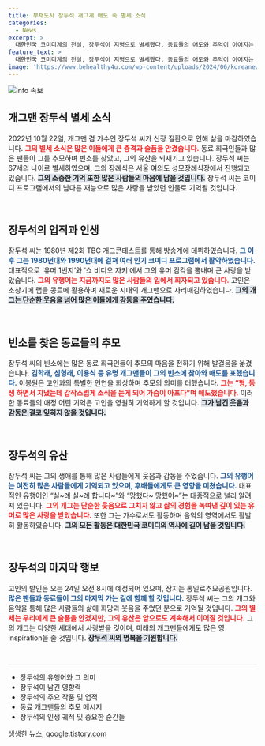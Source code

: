 ```yaml
---
title: 부채도사 장두석 개그계 애도 속 별세 소식
categories:
  - News
excerpt: >
  대한민국 코미디계의 전설, 장두석이 지병으로 별세했다. 동료들의 애도와 추억이 이어지는 가운데, 그가 남긴 유행어와 코믹한 순간들이 그리워진다. 고인의 빈소를 찾아 추모의 물결이 이어지고 있는 지금, 그가 남긴 유산을 되새겨보자.
feature_text: >
  대한민국 코미디계의 전설, 장두석이 지병으로 별세했다. 동료들의 애도와 추억이 이어지는 가운데, 그가 남긴 유행어와 코믹한 순간들이 그리워진다. 고인의 빈소를 찾아 추모의 물결이 이어지고 있는 지금, 그가 남긴 유산을 되새겨보자.
image: 'https://www.behealthy4u.com/wp-content/uploads/2024/06/koreanews.jpg'
---
```


<p><img src="https://www.behealthy4u.com/wp-content/uploads/2024/06/koreanews.jpg" alt="info 속보" /></p>

<h2 data-ke-size="size26">개그맨 장두석 별세 소식</h2>

<p data-ke-size="size16">2022년 10월 22일, 개그맨 겸 가수인 장두석 씨가 신장 질환으로 인해 삶을 마감하였습니다. <b><span style="color: #ee2323;">그의 별세 소식은 많은 이들에게 큰 충격과 슬픔을 안겼습니다.</span></b> 동료 희극인들과 많은 팬들이 그를 추모하며 빈소를 찾았고, 그의 유산을 되새기고 있습니다. 장두석 씨는 67세의 나이로 별세하였으며, 그의 장례식은 서울 여의도 성모장례식장에서 진행되고 있습니다. <b><span style="background-color: #21538527;">그의 소중한 기억 또한 많은 사람들의 마음에 남을 것입니다.</span></b> 장두석 씨는 코미디 프로그램에서의 남다른 재능으로 많은 사랑을 받았던 인물로 기억될 것입니다.</p>

<p data-ke-size="size16">&nbsp;</p>

<h2 data-ke-size="size26">장두석의 업적과 인생</h2>

<p data-ke-size="size16">장두석 씨는 1980년 제2회 TBC 개그콘테스트를 통해 방송계에 데뷔하였습니다. <b><span style="color: #1a5490;">그 이후 그는 1980년대와 1990년대에 걸쳐 여러 인기 코미디 프로그램에서 활약하였습니다.</span></b> 대표적으로 ‘유머 1번지’와 ‘쇼 비디오 자키’에서 그의 유머 감각을 뽐내며 큰 사랑을 받았습니다. <b><span style="color: #ee2323;">그의 유행어는 지금까지도 많은 사람들의 입에서 회자되고 있습니다.</span></b> 고인은 초창기에 랩을 콩트에 활용하며 새로운 시대의 개그맨으로 자리매김하였습니다. <b><span style="background-color: #21538527;">그의 개그는 단순한 웃음을 넘어 많은 이들에게 감동을 주었습니다.</span></b></p>

<p data-ke-size="size16">&nbsp;</p>

<h2 data-ke-size="size26">빈소를 찾은 동료들의 추모</h2>

<p data-ke-size="size16">장두석 씨의 빈소에는 많은 동료 희극인들이 추모의 마음을 전하기 위해 발걸음을 옮겼습니다. <b><span style="color: #1a5490;">김학래, 심형래, 이용식 등 유명 개그맨들이 그의 빈소에 찾아와 애도를 표했습니다.</span></b> 이봉원은 고인과의 특별한 인연을 회상하며 추모의 의미를 더했습니다. <b><span style="color: #ee2323;">그는 “형, 동생 하면서 지냈는데 갑작스럽게 소식을 듣게 되어 가슴이 아프다”며 애도했습니다.</span></b> 이러한 동료들의 애정 어린 기억은 고인을 영원히 기억하게 할 것입니다. <b><span style="background-color: #21538527;">그가 남긴 웃음과 감동은 결코 잊히지 않을 것입니다.</span></b></p>

<p data-ke-size="size16">&nbsp;</p>

<h2 data-ke-size="size26">장두석의 유산</h2>

<p data-ke-size="size16">장두석 씨는 그의 생애를 통해 많은 사람들에게 웃음과 감동을 주었습니다. <b><span style="color: #1a5490;">그의 유행어는 여전히 많은 사람들에게 기억되고 있으며, 후배들에게도 큰 영향을 미쳤습니다.</span></b> 대표적인 유행어인 “실~례 실~례 합니다~”와 “망했다~ 망했어~”는 대중적으로 널리 알려져 있습니다. <b><span style="color: #ee2323;">그의 개그는 단순한 웃음으로 그치지 않고 삶의 경험을 녹여낸 깊이 있는 유머로 많은 사랑을 받았습니다.</span></b> 또한 그는 가수로서도 활동하며 음악의 영역에서도 활발히 활동하였습니다. <b><span style="background-color: #21538527;">그의 모든 활동은 대한민국 코미디의 역사에 길이 남을 것입니다.</span></b></p>

<p data-ke-size="size16">&nbsp;</p>

<h2 data-ke-size="size26">장두석의 마지막 행보</h2>

<p data-ke-size="size16">고인의 발인은 오는 24일 오전 8시에 예정되어 있으며, 장지는 통일로추모공원입니다. <b><span style="color: #1a5490;">많은 팬들과 동료들이 그의 마지막 가는 길에 함께 할 것입니다.</span></b> 장두석 씨는 그의 개그와 음악을 통해 많은 사람들의 삶에 희망과 웃음을 주었던 분으로 기억될 것입니다. <b><span style="color: #ee2323;">그의 별세는 우리에게 큰 슬픔을 안겼지만, 그의 유산은 앞으로도 계속해서 이어질 것입니다.</span></b> 그의 개그는 다양한 세대에서 사랑받을 것이며, 미래의 개그맨들에게도 많은 영 inspiration을 줄 것입니다. <b><span style="background-color: #21538527;">장두석 씨의 명복을 기원합니다.</span></b></p>

<p data-ke-size="size16">&nbsp;</p>

<hr style="height: 1px; border: none; background-color: #ccc; "/>

<ul>
    <li>장두석의 유행어와 그 의미</li>
    <li>장두석이 남긴 영향력</li>
    <li>장두석의 주요 작품 및 업적</li>
    <li>동료 개그맨들의 추모 메시지</li>
    <li>장두석의 인생 궤적 및 중요한 순간들</li>
</ul>
생생한 뉴스, <a href="https://qoogle.tistory.com" rel="dofollow">qoogle.tistory.com</a>


